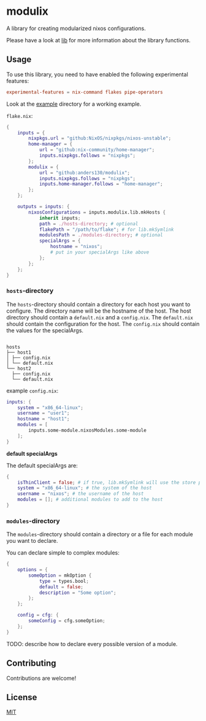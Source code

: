 # modulix

A library for creating modularized nixos configurations.

Please have a look at [lib](./lib) for more information about the library functions.

## Usage

To use this library, you need to have enabled the following experimental features:

```conf
experimental-features = nix-command flakes pipe-operators
```

Look at the [example](./example) directory for a working example.

`flake.nix`:

```nix
{
    inputs = {
        nixpkgs.url = "github:NixOS/nixpkgs/nixos-unstable";
        home-manager = {
            url = "github:nix-community/home-manager";
            inputs.nixpkgs.follows = "nixpkgs";
        };
        modulix = {
            url = "github:anders130/modulix";
            inputs.nixpkgs.follows = "nixpkgs";
            inputs.home-manager.follows = "home-manager";
        };
    };

    outputs = inputs: {
        nixosConfigurations = inputs.modulix.lib.mkHosts {
            inherit inputs;
            path = ./hosts-directory; # optional
            flakePath = "/path/to/flake"; # for lib.mkSymlink
            modulesPath = ./modules-directory; # optional
            specialArgs = {
                hostname = "nixos";
                # put in your specialArgs like above
            };
        };
    };
}
```

### `hosts`-directory

The `hosts`-directory should contain a directory for each host you want to configure. The directory name will be the hostname of the host.
The host directory should contain a `default.nix` and a `config.nix`. The `default.nix` should contain the configuration for the host. The `config.nix` should contain the values for the specialArgs.

```

hosts
├── host1
│ ├── config.nix
│ └── default.nix
└── host2
  ├── config.nix
  └── default.nix

```

example `config.nix`:

```nix
inputs: {
    system = "x86_64-linux";
    username = "user1";
    hostname = "host1";
    modules = [
        inputs.some-module.nixosModules.some-module
    ];
}
```

**default specialArgs**

The default specialArgs are:

```nix
{
    isThinClient = false; # if true, lib.mkSymlink will use the store path instead of the flake path
    system = "x86_64-linux"; # the system of the host
    username = "nixos"; # the username of the host
    modules = []; # additional modules to add to the host
}
```

### `modules`-directory

The `modules`-directory should contain a directory or a file for each module you want to declare.

You can declare simple to complex modules:

```nix
{
    options = {
        someOption = mkOption {
            type = types.bool;
            default = false;
            description = "Some option";
        };
    };

    config = cfg: {
        someConfig = cfg.someOption;
    };
}
```

TODO: describe how to declare every possible version of a module.

## Contributing

Contributions are welcome!

## License

[MIT](./LICENSE)
